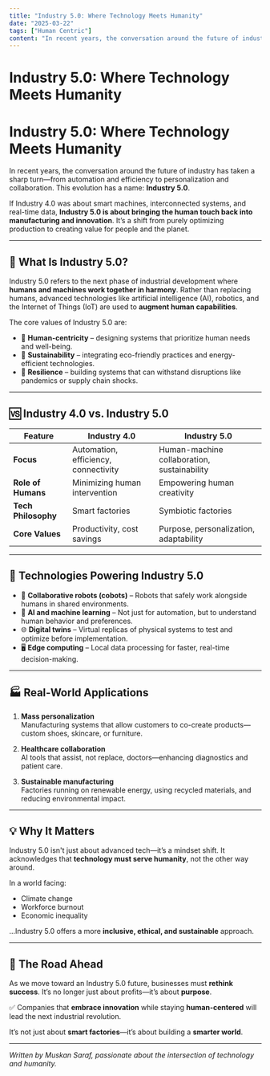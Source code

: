 ```yaml
---
title: "Industry 5.0: Where Technology Meets Humanity"
date: "2025-03-22"
tags: ["Human Centric"]
content: "In recent years, the conversation around the future of industry has taken a sharp turn—from automation and efficiency to personalization and collaboration. This evolution has a name: **Industry 5.0**..."
---
```


# Industry 5.0: Where Technology Meets Humanity

# Industry 5.0: Where Technology Meets Humanity

In recent years, the conversation around the future of industry has taken a sharp turn—from automation and efficiency to personalization and collaboration. This evolution has a name: **Industry 5.0**.

If Industry 4.0 was about smart machines, interconnected systems, and real-time data, **Industry 5.0 is about bringing the human touch back into manufacturing and innovation**. It’s a shift from purely optimizing production to creating value for people and the planet.

---

## 🌟 What Is Industry 5.0?

Industry 5.0 refers to the next phase of industrial development where **humans and machines work together in harmony**. Rather than replacing humans, advanced technologies like artificial intelligence (AI), robotics, and the Internet of Things (IoT) are used to **augment human capabilities**.

The core values of Industry 5.0 are:

- 🧠 **Human-centricity** – designing systems that prioritize human needs and well-being.  
- 🌱 **Sustainability** – integrating eco-friendly practices and energy-efficient technologies.  
- 🔄 **Resilience** – building systems that can withstand disruptions like pandemics or supply chain shocks.

---

## 🆚 Industry 4.0 vs. Industry 5.0

| Feature               | Industry 4.0                             | Industry 5.0                              |
|----------------------|------------------------------------------|-------------------------------------------|
| **Focus**            | Automation, efficiency, connectivity     | Human-machine collaboration, sustainability |
| **Role of Humans**   | Minimizing human intervention            | Empowering human creativity               |
| **Tech Philosophy**  | Smart factories                          | Symbiotic factories                       |
| **Core Values**      | Productivity, cost savings               | Purpose, personalization, adaptability    |

---

## 🔧 Technologies Powering Industry 5.0

- 🤖 **Collaborative robots (cobots)** – Robots that safely work alongside humans in shared environments.  
- 🧠 **AI and machine learning** – Not just for automation, but to understand human behavior and preferences.  
- 🌐 **Digital twins** – Virtual replicas of physical systems to test and optimize before implementation.  
- 🖥️ **Edge computing** – Local data processing for faster, real-time decision-making.

---

## 🏭 Real-World Applications

1. **Mass personalization**  
   Manufacturing systems that allow customers to co-create products—custom shoes, skincare, or furniture.

2. **Healthcare collaboration**  
   AI tools that assist, not replace, doctors—enhancing diagnostics and patient care.

3. **Sustainable manufacturing**  
   Factories running on renewable energy, using recycled materials, and reducing environmental impact.

---

## 💡 Why It Matters

Industry 5.0 isn't just about advanced tech—it’s a mindset shift. It acknowledges that **technology must serve humanity**, not the other way around.

In a world facing:

- Climate change  
- Workforce burnout  
- Economic inequality  

...Industry 5.0 offers a more **inclusive, ethical, and sustainable** approach.

---

## 🚀 The Road Ahead

As we move toward an Industry 5.0 future, businesses must **rethink success**. It’s no longer just about profits—it’s about **purpose**.

✅ Companies that **embrace innovation** while staying **human-centered** will lead the next industrial revolution.

It’s not just about **smart factories**—it’s about building a **smarter world**.

---

*Written by Muskan Saraf, passionate about the intersection of technology and humanity.*

